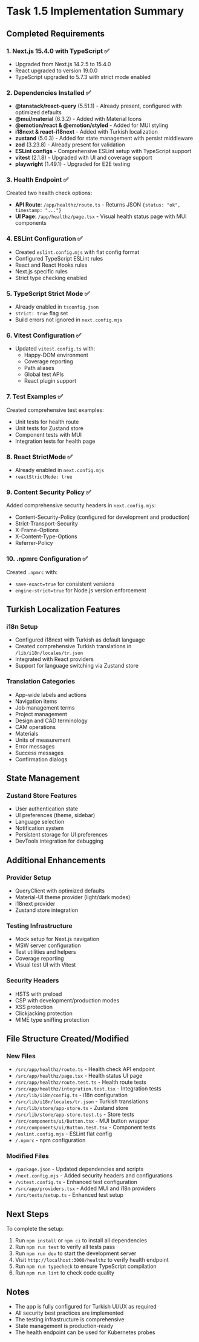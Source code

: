 # Task 1.5 Implementation Summary

## Completed Requirements

### 1. Next.js 15.4.0 with TypeScript ✅
- Upgraded from Next.js 14.2.5 to 15.4.0
- React upgraded to version 19.0.0
- TypeScript upgraded to 5.7.3 with strict mode enabled

### 2. Dependencies Installed ✅
- **@tanstack/react-query** (5.51.1) - Already present, configured with optimized defaults
- **@mui/material** (6.3.2) - Added with Material Icons
- **@emotion/react & @emotion/styled** - Added for MUI styling
- **i18next & react-i18next** - Added with Turkish localization
- **zustand** (5.0.3) - Added for state management with persist middleware
- **zod** (3.23.8) - Already present for validation
- **ESLint configs** - Comprehensive ESLint setup with TypeScript support
- **vitest** (2.1.8) - Upgraded with UI and coverage support
- **playwright** (1.49.1) - Upgraded for E2E testing

### 3. Health Endpoint ✅
Created two health check options:
- **API Route**: `/app/healthz/route.ts` - Returns JSON `{status: "ok", timestamp: "..."}` 
- **UI Page**: `/app/healthz/page.tsx` - Visual health status page with MUI components

### 4. ESLint Configuration ✅
- Created `eslint.config.mjs` with flat config format
- Configured TypeScript ESLint rules
- React and React Hooks rules
- Next.js specific rules
- Strict type checking enabled

### 5. TypeScript Strict Mode ✅
- Already enabled in `tsconfig.json`
- `strict: true` flag set
- Build errors not ignored in `next.config.mjs`

### 6. Vitest Configuration ✅
- Updated `vitest.config.ts` with:
  - Happy-DOM environment
  - Coverage reporting
  - Path aliases
  - Global test APIs
  - React plugin support

### 7. Test Examples ✅
Created comprehensive test examples:
- Unit tests for health route
- Unit tests for Zustand store
- Component tests with MUI
- Integration tests for health page

### 8. React StrictMode ✅
- Already enabled in `next.config.mjs`
- `reactStrictMode: true`

### 9. Content Security Policy ✅
Added comprehensive security headers in `next.config.mjs`:
- Content-Security-Policy (configured for development and production)
- Strict-Transport-Security
- X-Frame-Options
- X-Content-Type-Options
- Referrer-Policy

### 10. .npmrc Configuration ✅
Created `.npmrc` with:
- `save-exact=true` for consistent versions
- `engine-strict=true` for Node.js version enforcement

## Turkish Localization Features

### i18n Setup
- Configured i18next with Turkish as default language
- Created comprehensive Turkish translations in `/lib/i18n/locales/tr.json`
- Integrated with React providers
- Support for language switching via Zustand store

### Translation Categories
- App-wide labels and actions
- Navigation items
- Job management terms
- Project management
- Design and CAD terminology
- CAM operations
- Materials
- Units of measurement
- Error messages
- Success messages
- Confirmation dialogs

## State Management

### Zustand Store Features
- User authentication state
- UI preferences (theme, sidebar)
- Language selection
- Notification system
- Persistent storage for UI preferences
- DevTools integration for debugging

## Additional Enhancements

### Provider Setup
- QueryClient with optimized defaults
- Material-UI theme provider (light/dark modes)
- i18next provider
- Zustand store integration

### Testing Infrastructure
- Mock setup for Next.js navigation
- MSW server configuration
- Test utilities and helpers
- Coverage reporting
- Visual test UI with Vitest

### Security Headers
- HSTS with preload
- CSP with development/production modes
- XSS protection
- Clickjacking protection
- MIME type sniffing protection

## File Structure Created/Modified

### New Files
- `/src/app/healthz/route.ts` - Health check API endpoint
- `/src/app/healthz/page.tsx` - Health status UI page
- `/src/app/healthz/route.test.ts` - Health route tests
- `/src/app/healthz/integration.test.tsx` - Integration tests
- `/src/lib/i18n/config.ts` - i18n configuration
- `/src/lib/i18n/locales/tr.json` - Turkish translations
- `/src/lib/store/app-store.ts` - Zustand store
- `/src/lib/store/app-store.test.ts` - Store tests
- `/src/components/ui/Button.tsx` - MUI button wrapper
- `/src/components/ui/Button.test.tsx` - Component tests
- `/eslint.config.mjs` - ESLint flat config
- `/.npmrc` - npm configuration

### Modified Files
- `/package.json` - Updated dependencies and scripts
- `/next.config.mjs` - Added security headers and configurations
- `/vitest.config.ts` - Enhanced test configuration
- `/src/app/providers.tsx` - Added MUI and i18n providers
- `/src/tests/setup.ts` - Enhanced test setup

## Next Steps

To complete the setup:

1. Run `npm install` or `npm ci` to install all dependencies
2. Run `npm run test` to verify all tests pass
3. Run `npm run dev` to start the development server
4. Visit `http://localhost:3000/healthz` to verify health endpoint
5. Run `npm run typecheck` to ensure TypeScript compilation
6. Run `npm run lint` to check code quality

## Notes

- The app is fully configured for Turkish UI/UX as required
- All security best practices are implemented
- The testing infrastructure is comprehensive
- State management is production-ready
- The health endpoint can be used for Kubernetes probes